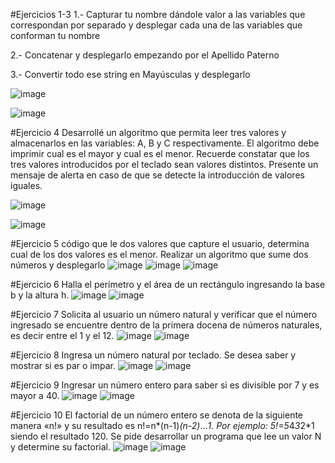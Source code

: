 #Ejercicios 1-3
1.- Capturar tu nombre dándole valor a las variables que correspondan por separado 
y desplegar cada una de las variables que conforman tu nombre

2.- Concatenar y desplegarlo empezando por el Apellido Paterno

3.- Convertir todo ese string en Mayúsculas y desplegarlo


![image](https://github.com/user-attachments/assets/42ef27a7-eea7-4350-b9d8-11dea7dbc826)

![image](https://github.com/user-attachments/assets/0616c3d2-1da9-410d-bd60-dc7a08497ce4)

#Ejercicio 4
Desarrollé un algoritmo que permita leer tres valores y almacenarlos en las variables: A, B y C respectivamente.
El algoritmo debe imprimir cual es el mayor y cual es el menor. Recuerde constatar que los tres valores introducidos por el teclado sean valores distintos.
Presente un mensaje de alerta en caso de que se detecte la introducción de valores iguales.

![image](https://github.com/user-attachments/assets/f35900b8-b281-4243-85c6-755fb3e8e06c)

![image](https://github.com/user-attachments/assets/f5dbb8a3-1d6c-49c5-b82e-beff59552d7a)

#Ejercicio 5
código que le dos valores que capture el usuario, determina cual de los dos valores es el menor. Realizar un algoritmo que sume dos números y desplegarlo
![image](https://github.com/user-attachments/assets/d292bb16-9bf5-4df1-879b-aea30228b37f)
![image](https://github.com/user-attachments/assets/a2392101-76a9-48e8-a786-d0af39483d95)
![image](https://github.com/user-attachments/assets/d668e05e-cafe-4cc7-9c42-13e8fc22f7e2)

#Ejercicio 6
Halla el perímetro y el área de un rectángulo ingresando la base b y la altura h.
![image](https://github.com/user-attachments/assets/368f8125-034e-482e-81d9-a61970ee15f9)
![image](https://github.com/user-attachments/assets/3e81f927-7510-426b-bdb0-fcc17e720989)

#Ejercicio 7
Solicita al usuario un número natural y verificar que el número
ingresado se encuentre dentro de la primera docena de números naturales,
es decir entre el 1 y el 12.
![image](https://github.com/user-attachments/assets/2c00d91e-83cb-4085-a12e-3e2e74fba186)
![image](https://github.com/user-attachments/assets/a31fa7f2-4ce3-4c76-930e-83815ba46be6)

#Ejercicio 8
 Ingresa un número natural por teclado. Se desea saber y mostrar
si es par o impar.
![image](https://github.com/user-attachments/assets/18ad68a9-686b-4a3b-9347-88d86dfd0045)
![image](https://github.com/user-attachments/assets/181d164e-a807-4ff6-8f99-ece47c3421e6)

#Ejercicio 9
Ingresar un número entero para saber si es divisible por 7 y es
mayor a 40.
![image](https://github.com/user-attachments/assets/035c18ba-c97c-423d-ba93-be0adba7a2c3)
![image](https://github.com/user-attachments/assets/28756530-a25f-4c6f-8bd1-b49ab9d78a55)

#Ejercicio 10
El factorial de un número entero se denota de la siguiente manera
«n!» y su resultado es n!=n*(n-1)*(n-2)*…*1. Por ejemplo: 5!=5*4*3*2*1
siendo el resultado 120. Se pide desarrollar un programa que lee un valor N
y determine su factorial.
![image](https://github.com/user-attachments/assets/4297a8fc-1e30-4eb3-80c8-f4d756ddc5db)
![image](https://github.com/user-attachments/assets/2dc44ddc-a9c1-4c3c-82f0-fb3e4138dc5d)






